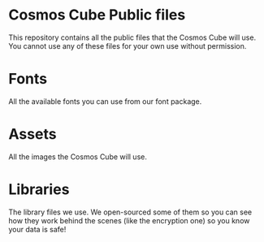 # Cosmos Cube Public files
This repository contains all the public files that the Cosmos Cube will use. You cannot use any of these files for your own use without permission.

# Fonts
All the available fonts you can use from our font package.

# Assets
All the images the Cosmos Cube will use.

# Libraries
The library files we use. We open-sourced some of them so you can see how they work behind the scenes (like the encryption one) so you know your data is safe!
